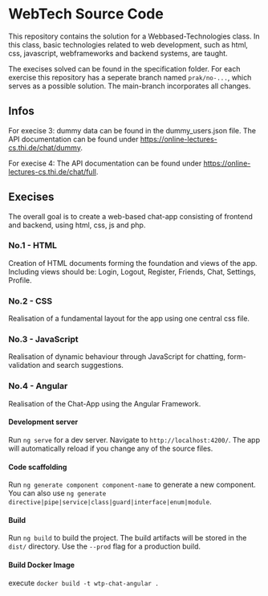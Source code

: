 # WebTech Source Code

This repository contains the solution for a Webbased-Technologies class. In this class, basic technologies related to web development, such as html, css, javascript, webframeworks and backend systems, are taught.

The execises solved can be found in the specification folder. For each exercise this repository has a seperate branch named `prak/no-...`, which serves as a possible solution. The main-branch incorporates all changes.

## Infos

For execise 3: dummy data can be found in the dummy_users.json file. The API documentation can be found under https://online-lectures-cs.thi.de/chat/dummy.

For execise 4: The API documentation can be found under https://online-lectures-cs.thi.de/chat/full.

## Execises
The overall goal is to create a web-based chat-app consisting of frontend and backend, using html, css, js and php.

### No.1 - HTML 
Creation of HTML documents forming the foundation and views of the app.  
Including views should be: Login, Logout, Register, Friends, Chat, Settings, Profile.

### No.2 - CSS
Realisation of a fundamental layout for the app using one central css file.

### No.3 - JavaScript
Realisation of dynamic behaviour through JavaScript for chatting, form-validation and search suggestions.

### No.4 - Angular
Realisation of the Chat-App using the Angular Framework. 

#### Development server

Run `ng serve` for a dev server. Navigate to `http://localhost:4200/`. The app will automatically reload if you change any of the source files.

#### Code scaffolding

Run `ng generate component component-name` to generate a new component. You can also use `ng generate directive|pipe|service|class|guard|interface|enum|module`.

#### Build

Run `ng build` to build the project. The build artifacts will be stored in the `dist/` directory. Use the `--prod` flag for a production build.

#### Build Docker Image

execute 
`docker build -t wtp-chat-angular .`